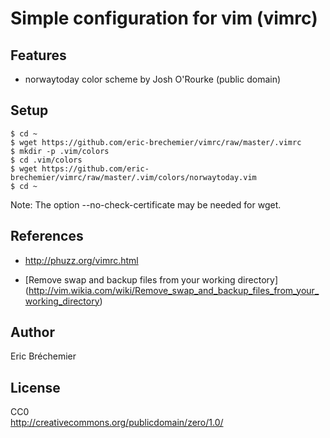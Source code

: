 # Simple configuration for vim (vimrc) #

## Features ##

* norwaytoday color scheme by Josh O'Rourke (public domain)

## Setup ##

    $ cd ~
    $ wget https://github.com/eric-brechemier/vimrc/raw/master/.vimrc
    $ mkdir -p .vim/colors
    $ cd .vim/colors
    $ wget https://github.com/eric-brechemier/vimrc/raw/master/.vim/colors/norwaytoday.vim
    $ cd ~

Note:
The option --no-check-certificate may be needed for wget.

## References ##

* http://phuzz.org/vimrc.html

* [Remove swap and backup files from your working directory]
  (http://vim.wikia.com/wiki/Remove_swap_and_backup_files_from_your_working_directory)

## Author ##
Eric Bréchemier

## License ##

CC0  
http://creativecommons.org/publicdomain/zero/1.0/

